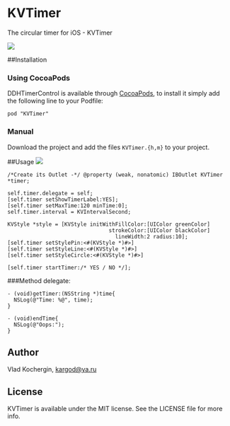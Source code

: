# KVTimer
The circular timer for iOS - KVTimer

![](https://s18.postimg.org/7iad1cgax/ezgif_com_video_to_gif.gif)


##Installation

### Using CocoaPods

DDHTimerControl is available through [CocoaPods](http://cocoapods.org), to install
it simply add the following line to your Podfile:

    pod "KVTimer"

### Manual

Download the project and add the files `KVTimer.{h,m}` to your project.

##Usage
![](https://s10.postimg.org/xs26od095/ezgif_com_video_to_gif_2.gif)
  
    /*Create its Outlet -*/ @property (weak, nonatomic) IBOutlet KVTimer *timer;
 
    self.timer.delegate = self;
    [self.timer setShowTimerLabel:YES];
    [self.timer setMaxTime:120 minTime:0];
    self.timer.interval = KVIntervalSecond;
    
    KVStyle *style = [KVStyle initWithFillColor:[UIColor greenColor]
                                    strokeColor:[UIColor blackColor]
                                      lineWidth:2 radius:10];
    [self.timer setStylePin:<#(KVStyle *)#>]
    [self.timer setStyleLine:<#(KVStyle *)#>]
    [self.timer setStyleCircle:<#(KVStyle *)#>]
    
    [self.timer startTimer:/* YES / NO */];

###Method delegate:

    - (void)getTimer:(NSString *)time{
      NSLog(@"Time: %@", time);
    }
    
    - (void)endTime{
      NSLog(@"Oops:");
    }

## Author

Vlad Kochergin, kargod@ya.ru

## License

KVTimer is available under the MIT license. See the LICENSE file for more info.


